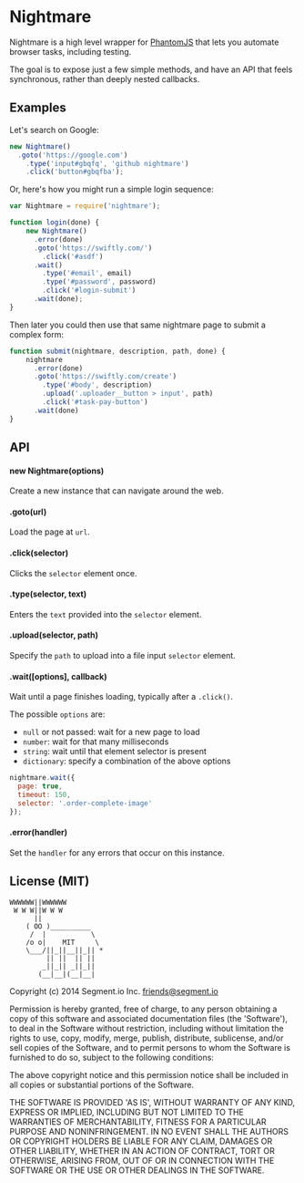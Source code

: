 Nightmare
=========

Nightmare is a high level wrapper for [PhantomJS]() that lets you automate browser tasks, including testing.

The goal is to expose just a few simple methods, and have an API that feels synchronous, rather than deeply nested callbacks.

## Examples

Let's search on Google:

```js
new Nightmare()
  .goto('https://google.com')
    .type('input#gbqfq', 'github nightmare')
    .click('button#gbqfba');
```

Or, here's how you might run a simple login sequence:

```javascript
var Nightmare = require('nightmare');

function login(done) {
    new Nightmare()
      .error(done)
      .goto('https://swiftly.com/')
        .click('#asdf')
      .wait()
        .type('#email', email)
        .type('#password', password)
        .click('#login-submit')
      .wait(done);
}
```

Then later you could then use that same nightmare page to submit a complex form:

```javascript
function submit(nightmare, description, path, done) {
    nightmare
      .error(done)
      .goto('https://swiftly.com/create')
        .type('#body', description)
        .upload('.uploader__button > input', path)
        .click('#task-pay-button')
      .wait(done)
}
```

## API

#### new Nightmare(options)
Create a new instance that can navigate around the web.

#### .goto(url)
Load the page at `url`.

#### .click(selector)
Clicks the `selector` element once.

#### .type(selector, text)
Enters the `text` provided into the `selector` element.

#### .upload(selector, path)
Specify the `path` to upload into a file input `selector` element.

#### .wait([options], callback)
Wait until a page finishes loading, typically after a `.click()`.

The possible `options` are:
* `null` or not passed: wait for a new page to load
* `number`: wait for that many milliseconds
* `string`: wait until that element selector is present
* `dictionary`: specify a combination of the above options

```js
nightmare.wait({
  page: true,
  timeout: 150,
  selector: '.order-complete-image'
});
```

#### .error(handler)
Set the `handler` for any errors that occur on this instance.

## License (MIT)

```
WWWWWW||WWWWWW
 W W W||W W W
      ||
    ( OO )__________
     /  |           \
    /o o|    MIT     \
    \___/||_||__||_|| *
         || ||  || ||
        _||_|| _||_||
       (__|__|(__|__|
```

Copyright (c) 2014 Segment.io Inc. <friends@segment.io>

Permission is hereby granted, free of charge, to any person obtaining a copy of this software and associated documentation files (the 'Software'), to deal in the Software without restriction, including without limitation the rights to use, copy, modify, merge, publish, distribute, sublicense, and/or sell copies of the Software, and to permit persons to whom the Software is furnished to do so, subject to the following conditions:

The above copyright notice and this permission notice shall be included in all copies or substantial portions of the Software.

THE SOFTWARE IS PROVIDED 'AS IS', WITHOUT WARRANTY OF ANY KIND, EXPRESS OR IMPLIED, INCLUDING BUT NOT LIMITED TO THE WARRANTIES OF MERCHANTABILITY, FITNESS FOR A PARTICULAR PURPOSE AND NONINFRINGEMENT. IN NO EVENT SHALL THE AUTHORS OR COPYRIGHT HOLDERS BE LIABLE FOR ANY CLAIM, DAMAGES OR OTHER LIABILITY, WHETHER IN AN ACTION OF CONTRACT, TORT OR OTHERWISE, ARISING FROM, OUT OF OR IN CONNECTION WITH THE SOFTWARE OR THE USE OR OTHER DEALINGS IN THE SOFTWARE.

